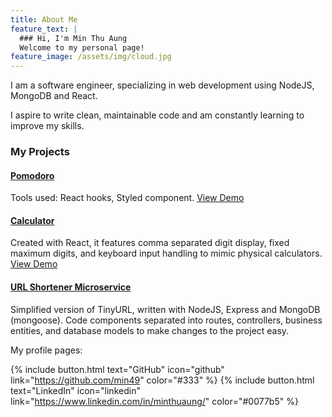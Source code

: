 ```yaml
---
title: About Me
feature_text: |
  ### Hi, I'm Min Thu Aung
  Welcome to my personal page!
feature_image: /assets/img/cloud.jpg
---
```


I am a software engineer, specializing in web development using NodeJS, MongoDB and React.

I aspire to write clean, maintainable code and am constantly learning to improve my skills.

### My Projects

#### [Pomodoro](https://github.com/min49/pomodoro)
Tools used: React hooks, Styled component.
[View Demo](https://pomodoro-min49.herokuapp.com)

#### [Calculator](https://github.com/min49/calculator)
Created with React, it features comma separated digit display, fixed maximum digits, and keyboard input handling to mimic physical calculators.
[View Demo](/calculator)

#### [URL Shortener Microservice](https://github.com/min49/url-shortener)
Simplified version of TinyURL, written with NodeJS, Express and MongoDB (mongoose). Code components separated into routes, controllers, business entities, and database models to make changes to the project easy.

My profile pages:

{% include button.html text="GitHub" icon="github" link="https://github.com/min49" color="#333" %} {% include button.html text="LinkedIn" icon="linkedin" link="https://www.linkedin.com/in/minthuaung/" color="#0077b5" %}
